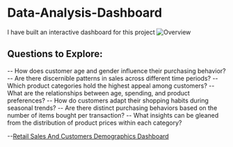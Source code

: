 # Data-Analysis-Dashboard
I have built an interactive dashboard for this project
![Overview](https://github.com/user-attachments/assets/eb06296c-0fb4-43a4-8a30-ba0ed9402d59)


## Questions to Explore: 
-- How does customer age and gender influence their purchasing behavior? 
-- Are there discernible patterns in sales across different time periods?
-- Which product categories hold the highest appeal among customers? 
-- What are the relationships between age, spending, and product preferences? 
-- How do customers adapt their shopping habits during seasonal trends? 
-- Are there distinct purchasing behaviors based on the number of items bought per transaction? 
-- What insights can be gleaned from the distribution of product prices within each category?

--<a href="https://github.com/Shegstar/Data-Analysis-Dashboard/blob/main/retail_sales_dataset%20new.pbix">Retail Sales And Customers Demographics Dashboard</a>
